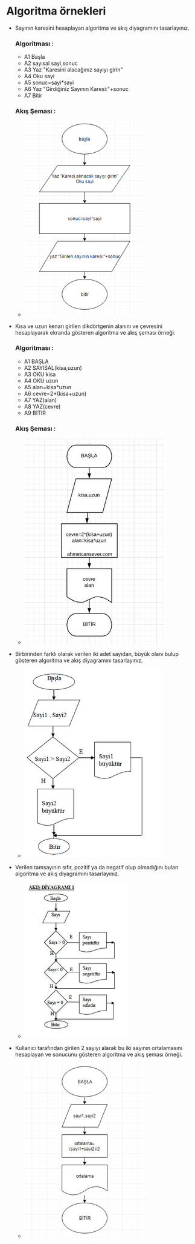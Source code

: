 # Algoritma örnekleri

- Sayının karesini hesaplayan algoritma ve akış diyagramını tasarlayınız.
  
  ### Algoritması :
  
  - A1 Başla
  - A2 sayısal sayi,sonuc
  - A3 Yaz "Karesini alacağınız sayıyı girin"
  - A4 Oku sayi
  - A5 sonuc=sayi*sayi
  - A6 Yaz "Girdiğiniz Sayının Karesi:"+sonuc
  - A7 Bitir
  
  ### Akış Şeması :
  
  - ![](../media/akis-semasi-4.png)

- Kısa ve uzun kenarı girilen dikdörtgenin alanını ve çevresini hesaplayarak ekranda gösteren algoritma ve akış şeması örneği.
 
  ### Algoritması :

  - A1 BAŞLA
  - A2 SAYISAL(kisa,uzun)
  - A3 OKU kisa
  - A4 OKU uzun
  - A5 alan=kisa*uzun
  - A6 cevre=2*(kisa+uzun)
  - A7 YAZ(alan)
  - A8 YAZ(cevre)
  - A9 BİTİR

  ### Akış Şeması :

  - ![](../media/akis-semasi-5.jpg)

- Birbirinden farklı olarak verilen iki adet sayıdan, büyük olanı bulup gösteren algoritma ve akış diyagramını tasarlayınız.
  
  - ![](../media/akis-semasi-6.jpg)

- Verilen tamsayının sıfır, pozitif ya da negatif olup olmadığını bulan algoritma ve akış diyagramını tasarlayınız.

  - ![](../media/akis-semasi-7.jpg)

- Kullanıcı tarafından girilen 2 sayıyı alarak bu iki sayının ortalamasını hesaplayan ve sonucunu gösteren algoritma ve akış şeması örneği.

    - ![](../media/akis-semasi-8.jpg)